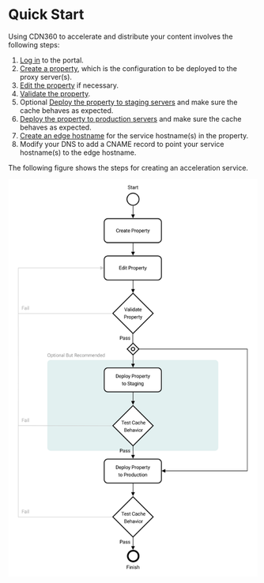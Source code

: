 # Quick Start

Using CDN360 to accelerate and distribute your content involves the following steps:

1. [Log in](</docs/portal/accessing-portal/logging-in.md>) to the portal.
2. [Create a property](</docs/portal/properties/managing-properties.md>), which is the configuration to be deployed to the proxy server(s).
3. [Edit the property](</docs/portal/properties/editing-properties.md>) if necessary.
4. [Validate the property](</docs/portal/properties/validating-property.md>).
5. Optional [Deploy the property to staging servers](</docs/portal/properties/deploying-property.md>) and make sure the cache behaves as expected.
6. [Deploy the property to production servers](</docs/portal/properties/deploying-property.md>) and make sure the cache behaves as expected.
7. [Create an edge hostname](</docs/portal/traffic-control/creating-edge-hostname.md>) for the service hostname(s) in the property.
8. Modify your DNS to add a CNAME record to point your service hostname(s) to the edge hostname.

The following figure shows the steps for creating an acceleration service.

![null](</docs/resources/images/flowchart.png>)


